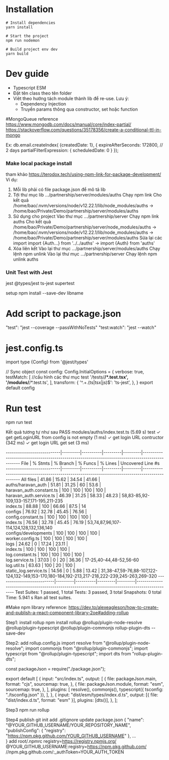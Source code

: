 # Installation

    # Install dependencies
    yarn install

    # Start the project
    npm run nodemon

    # Build project env dev
    yarn build

# Dev guide

- Typescript ESM
- Đặt tên class theo tên folder
- Viêt theo hướng tách module thành lib để re-use. Lưu ý:
  - Dependency Injection
  - Truyền params thông qua constructor, set hoặc function

#MongoQueue
reference https://www.mongodb.com/docs/manual/core/index-partial/
https://stackoverflow.com/questions/35178356/create-a-conditional-ttl-in-mongo

Ex:
db.email.createIndex( {createdDate: 1}, {
    expireAfterSeconds: 172800, // 2 days
    partialFilterExpression: {
        scheduledDate: 0
    }
});
### Make local package install

tham khảo https://terodox.tech/using-npm-link-for-package-development/
Ví dụ:

1. Mỗi lib phải có file package.json để mô tả lib
2. Tới thư mục lib .../partnership/server/modules/auths
   Chạy npm link
   Cho kết quả /home/bao/.nvm/versions/node/v12.22.1/lib/node_modules/auths -> /home/bao/Private/Demo/partnership/server/modules/auths
3. Sử dụng cho project
   Vào thư mục .../partnership/server
   Chạy npm link auths
   Cho kết quả /home/bao/Private/Demo/partnership/server/node_modules/auths -> /home/bao/.nvm/versions/node/v12.22.1/lib/node_modules/auths -> /home/bao/Private/Demo/partnership/server/modules/auths
   Sửa lại các import
   import {Auth...} from '../../auths' -> import {Auth} from 'auths'
4. Xóa liên kết
   Vào lại thư mục .../partnership/server/modules/auths
   Chạy lệnh npm unlink
   Vào lại thư mục .../partnership/server
   Chạy lệnh npm unlink auths

### Unit Test with Jest

jest
@types/jest
ts-jest
supertest

setup
npm install --save-dev libname

# Add script to package.json

"test": "jest --coverage --passWithNoTests"
"test:watch": "jest --watch"

# jest.config.ts

import type {Config} from '@jest/types'

// Sync object
const config: Config.InitialOptions = {
verbose: true,
testMatch: [ //cấu hình các thư mục test
'<rootDir>/tests/**/*.test.tsx',
'<rootDir>/modules/**/*.test.ts',
],
transform: {
'^.+\.(ts|tsx|js)$': 'ts-jest',
},
}
export default config

# Run test

npm run test

Kết quả tương tự như sau
PASS modules/auths/index.test.ts (5.69 s)
test
✓ get getLoginURL from config is not empty (1 ms)
✓ get login URL contructor (342 ms)
✓ get login URL get set (3 ms)

---------------------------|---------|----------|---------|---------|-----------------------------------------------------------------------------------------------
File | % Stmts | % Branch | % Funcs | % Lines | Uncovered Line #s  
---------------------------|---------|----------|---------|---------|-----------------------------------------------------------------------------------------------
All files | 41.86 | 15.62 | 34.54 | 41.66 |  
 auths/haravan_auth | 51.81 | 31.25 | 60 | 53.6 |  
 haravan_auth.constant.ts | 100 | 100 | 100 | 100 |  
 haravan_auth.service.ts | 46.39 | 31.25 | 58.33 | 48.23 | 58,83-85,92-109,133-157,171-195,211-235  
 index.ts | 88.88 | 100 | 66.66 | 87.5 | 14  
 configs | 76.92 | 32.78 | 45.45 | 76.56 |  
 config.constant.ts | 100 | 100 | 100 | 100 |  
 index.ts | 76.56 | 32.78 | 45.45 | 76.19 | 53,74,87,96,107-114,124,128,132,136,140  
 configs/developments | 100 | 100 | 100 | 100 |  
 worker.config.ts | 100 | 100 | 100 | 100 |  
 logs | 24.62 | 0 | 17.24 | 23.11 |  
 index.ts | 100 | 100 | 100 | 100 |  
 log.constant.ts | 100 | 100 | 100 | 100 |  
 log.service.ts | 37.03 | 0 | 20 | 36.36 | 17-25,40-44,48-52,56-60  
 log.util.ts | 63.63 | 100 | 20 | 100 |  
 static_log.service.ts | 14.56 | 0 | 5.88 | 13.42 | 31,38-47,59-76,88-107,122-124,132-149,153-170,180-184,192-213,217-218,222-239,245-263,269-320
---------------------------|---------|----------|---------|---------|-----------------------------------------------------------------------------------------------
Test Suites: 1 passed, 1 total
Tests: 3 passed, 3 total
Snapshots: 0 total
Time: 5.941 s
Ran all test suites.

#Make npm library
reference: https://dev.to/alexeagleson/how-to-create-and-publish-a-react-component-library-2oe#adding-rollup

Step1: install rollup
npm install rollup @rollup/plugin-node-resolve @rollup/plugin-typescript @rollup/plugin-commonjs rollup-plugin-dts --save-dev

Step2: add rollup.config.js
import resolve from "@rollup/plugin-node-resolve";
import commonjs from "@rollup/plugin-commonjs";
import typescript from "@rollup/plugin-typescript";
import dts from "rollup-plugin-dts";

const packageJson = require("./package.json");

export default [
  {
    input: "src/index.ts",
    output: [
      {
        file: packageJson.main,
        format: "cjs",
        sourcemap: true,
      },
      {
        file: packageJson.module,
        format: "esm",
        sourcemap: true,
      },
    ],
    plugins: [
      resolve(),
      commonjs(),
      typescript({ tsconfig: "./tsconfig.json" }),
    ],
  },
  {
    input: "dist/esm/types/index.d.ts",
    output: [{ file: "dist/index.d.ts", format: "esm" }],
    plugins: [dts()],
  },
];

Step3 npm run rollup

Step4 publish
  git init
  add .gitignore
  update package.json
    {
    "name": "@YOUR_GITHUB_USERNAME/YOUR_REPOSITORY_NAME",
    "publishConfig": {
        "registry": "https://npm.pkg.github.com/YOUR_GITHUB_USERNAME"
    },
    ...  
    }
  add root/.npmrc
  registry=https://registry.npmjs.org/
@YOUR_GITHUB_USERNAME:registry=https://npm.pkg.github.com/
//npm.pkg.github.com/:_authToken=YOUR_AUTH_TOKEN
